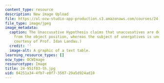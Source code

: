 ```yaml
---
content_type: resource
description: New image Upload
file: https://ol-ocw-studio-app-production.s3.amazonaws.com/courses/24-951-introduction-to-syntax-fall-2003/04251a344fb7e0f7350729a5d924ad10_24-951f03-th.jpg
file_type: image/jpeg
image_metadata:
  caption: The Unaccusative Hypothesis claims that unaccusatives are derived by NP-movement
    from the object position, whereas the subject of unergatives is underived. (Image
    courtesy of Prof. Idan Landau.)
  credit: ''
  image-alt: A graphic of a text table.
learning_resource_types: []
ocw_type: OCWImage
resourcetype: Image
title: 24-951f03-th.jpg
uid: 04251a34-4fb7-e0f7-3507-29a5d924ad10
---
```

